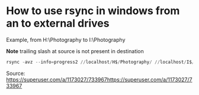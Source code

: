 # How to use rsync in windows from an to external drives

Example, from H:\Photography to I:\Photography

**Note** trailing slash at source is not present in destination

```powershell
rsync -avz --info=progress2 //localhost/H$/Photography/ //localhost/I$/Photography

```

Source: <https://superuser.com/a/1173027/733967https://superuser.com/a/1173027/733967>
